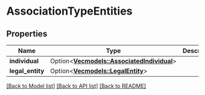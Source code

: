 # AssociationTypeEntities

## Properties

Name | Type | Description | Notes
------------ | ------------- | ------------- | -------------
**individual** | Option<[**Vec<models::AssociatedIndividual>**](AssociatedIndividual.md)> |  | [optional]
**legal_entity** | Option<[**Vec<models::LegalEntity>**](LegalEntity.md)> |  | [optional]

[[Back to Model list]](../README.md#documentation-for-models) [[Back to API list]](../README.md#documentation-for-api-endpoints) [[Back to README]](../README.md)


